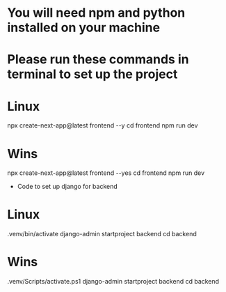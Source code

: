 # You will need npm and python installed on your machine
# Please run these commands in terminal to set up the project


# Linux
npx create-next-app@latest frontend --y
cd frontend
npm run dev

# Wins
npx create-next-app@latest frontend --yes
cd frontend
npm run dev

- Code to set up django for backend

# Linux
.venv/bin/activate
django-admin startproject backend
cd backend

# Wins
.venv/Scripts/activate.ps1
django-admin startproject backend
cd backend